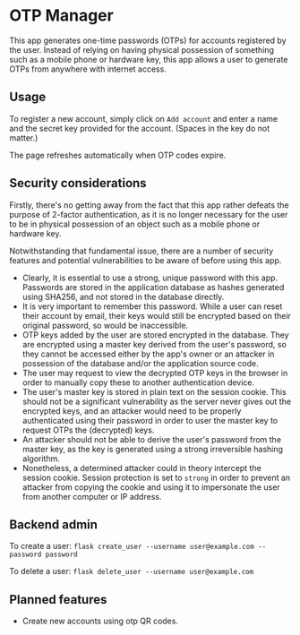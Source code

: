 OTP Manager
===========
This app generates one-time passwords (OTPs) for accounts registered by the user.  Instead of relying on having physical possession of something such as a mobile phone or hardware key, this app allows a user to generate OTPs from anywhere with internet access.

## Usage
To register a new account, simply click on `Add account` and enter a name and the secret key provided for the account.  (Spaces in the key do not matter.)

The page refreshes automatically when OTP codes expire.

## Security considerations
Firstly, there's no getting away from the fact that this app rather defeats the purpose of 2-factor authentication, as it is no longer necessary for the user to be in physical possession of an object such as a mobile phone or hardware key.

Notwithstanding that fundamental issue, there are a number of security features and potential vulnerabilities to be aware of before using this app.

- Clearly, it is essential to use a strong, unique password with this app.  Passwords are stored in the application database as hashes generated using SHA256, and not stored in the database directly.
- It is very important to remember this password.  While a user can reset their account by email, their keys would still be encrypted based on their original password, so would be inaccessible.
- OTP keys added by the user are stored encrypted in the database.  They are encrypted using a master key derived from the user's password, so they cannot be accessed either by the app's owner or an attacker in possession of the database and/or the application source code.
- The user may request to view the decrypted OTP keys in the browser in order to manually copy these to another authentication device.
- The user's master key is stored in plain text on the session cookie.  This should not be a significant vulnerability as the server never gives out the encrypted keys, and an attacker would need to be properly authenticated using their password in order to user the master key to request OTPs the (decrypted) keys.
- An attacker should not be able to derive the user's password from the master key, as the key is generated using a strong irreversible hashing algorithm.
- Nonetheless, a determined attacker could in theory intercept the session cookie.  Session protection is set to `strong` in order to prevent an attacker from copying the cookie and using it to impersonate the user from another computer or IP address.

## Backend admin
To create a user:
`flask create_user --username user@example.com --password password`

To delete a user:
`flask delete_user --username user@example.com`

## Planned features
- Create new accounts using otp QR codes.
